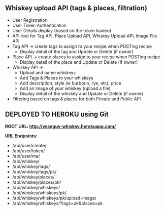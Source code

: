 <h2> Whiskey upload API (tags & places, filtration)</h2>

- User Registration
- User Token Authentication
- User Details display (based on the token loaded)
- API root for Tag API, Place Upload API, Whiskey Upload API, Image File API
- Tag API -> create tags to assign to your recipe when POSTing recipe
    - Display detail of the tag and Update or Delete (if owner)
- Place API -> create places to assign to your recipe when POSTing recipe
    - Display detail of the place and Update or Delete (if owner)
- Whiskey API ->
    - Upload and name whiskeys
    - Add Tags & Places to your whiskeys
    - Add description, style (ie burboun, rye, etc), price
    - Add an Image of your whiskey (upload a file)
    - Display detail of the whiskey and Update or Delete (if owner)
- Filtering based on tags & places for both Private and Public API

<h2>DEPLOYED TO HEROKU using Git</h2>

<b>ROOT URL: http://wiseguy-whiskey.herokuapp.com/

URL Endpoints:</b>

-	/api/user/create/				
-	/api/user/token/					
-	/api/user/me/				
-	/api/whiskey/				
-	/api/whiskey/tags/					
-	/api/whiskey/tags/pk/				
-	/api/whiskey/places/				
-	/api/whiskey/places/pk/				
-	/api/whiskey/whiskeys/				
-	/api/whiskey/whiskeys/pk/				
-	/api/whiskey/whiskeys/pk/upload-image/		
-	/api/whiskey/whiskeys/?tags=pk&places=pk
